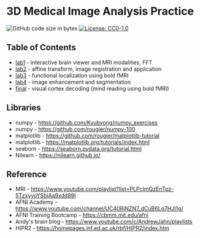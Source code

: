 # 3D Medical Image Analysis Practice

![GitHub code size in bytes](https://img.shields.io/github/languages/code-size/neo-mashiro/MRI?color=e&label=Code&style=plastic)
[![License: CC0-1.0](https://img.shields.io/badge/License-CC0%201.0-blue.svg?style=plastic)](http://creativecommons.org/publicdomain/zero/1.0/)


## Table of Contents

- [lab1](https://github.com/neo-mashiro/MRI/blob/master/lab1/lab1.ipynb) - interactive brain viewer and MRI modalities, FFT
- [lab2](https://github.com/neo-mashiro/MRI/tree/master/lab2) - affine transform, image registration and application
- [lab3](https://github.com/neo-mashiro/MRI/tree/master/lab3) - functional localization using bold fMRI
- [lab4](https://github.com/neo-mashiro/MRI/tree/master/lab4) - image enhancement and segmentation
- [final](https://github.com/neo-mashiro/MRI/tree/master/lab_final) - visual cortex decoding (mind reading using bold fMRI)


## Libraries

- numpy - https://github.com/Kyubyong/numpy_exercises
- numpy - https://github.com/rougier/numpy-100
- matplotlib - https://github.com/rougier/matplotlib-tutorial
- matplotlib - https://matplotlib.org/tutorials/index.html
- seaborn - https://seaborn.pydata.org/tutorial.html
- Nilearn - https://nilearn.github.io/

## Reference 

- MRI - https://www.youtube.com/playlist?list=PLPcImQzEnTpz-5TzxyyoYSbiAa9xdd89l
- AFNI Academy - https://www.youtube.com/channel/UC40RiNZN7_dCuB6Lg7HJl1g/
- AFNI Training Bootcamp - https://cbmm.mit.edu/afni
- Andy's brain blog - https://www.youtube.com/c/AndrewJahn/playlists
- HIPR2 - https://homepages.inf.ed.ac.uk/rbf/HIPR2/index.htm
